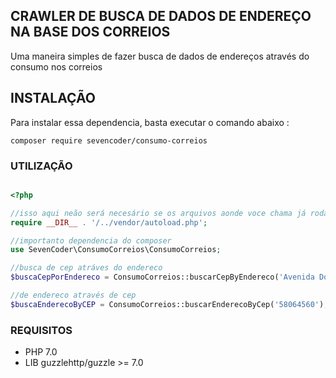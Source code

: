 ## CRAWLER DE BUSCA DE DADOS DE ENDEREÇO NA BASE DOS CORREIOS

Uma maneira simples de fazer busca de dados de endereços através do consumo nos correios

## INSTALAÇÃO

Para instalar essa dependencia, basta executar o comando abaixo :

``` SHEL
composer require sevencoder/consumo-correios
```

### UTILIZAÇÃO

```php

<?php

//isso aqui neão será necesário se os arquivos aonde voce chama já roda com o autolooad do composer
require __DIR__ . '/../vendor/autoload.php';

//importanto dependencia do composer
use SevenCoder\ConsumoCorreios\ConsumoCorreios;

//busca de cep atráves do endereco
$buscaCepPorEndereco = ConsumoCorreios::buscarCepByEndereco('Avenida Dom Pedro');

//de endereco através de cep
$buscaEnderecoByCEP = ConsumoCorreios::buscarEnderecoByCep('58064560');

```

### REQUISITOS
- PHP 7.0
- LIB guzzlehttp/guzzle >= 7.0